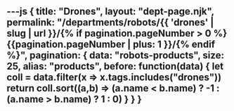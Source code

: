 ---js
{
  title: "Drones",
  layout: "dept-page.njk",
  permalink: "/departments/robots/{{ 'drones' | slug | url }}/{% if pagination.pageNumber > 0 %}{{pagination.pageNumber | plus: 1 }}/{% endif %}",
  pagination: {
    data: "robots-products",
    size: 25,
    alias: "products",
    before: function(data) { 
      let coll = data.filter(x => x.tags.includes("drones"))
      return coll.sort((a,b) => (a.name < b.name) ? -1 : (a.name > b.name) ? 1 : 0)
    }
  }
}
---


